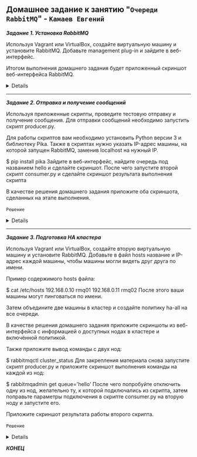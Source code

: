 ## Домашнее задание к занятию "`Очереди RabbitMQ`" - `Камаев Евгений`

***Задание 1. Установка RabbitMQ***

Используя Vagrant или VirtualBox, создайте виртуальную машину и установите RabbitMQ. Добавьте management plug-in и зайдите в веб-интерфейс.

Итогом выполнения домашнего задания будет приложенный скриншот веб-интерфейса RabbitMQ.

<details>

!
   
</details>

---

***Задание 2. Отправка и получение сообщений***

Используя приложенные скрипты, проведите тестовую отправку и получение сообщения. Для отправки сообщений необходимо запустить скрипт producer.py.

Для работы скриптов вам необходимо установить Python версии 3 и библиотеку Pika. Также в скриптах нужно указать IP-адрес машины, на которой запущен RabbitMQ, заменив localhost на нужный IP.

$ pip install pika
Зайдите в веб-интерфейс, найдите очередь под названием hello и сделайте скриншот. После чего запустите второй скрипт consumer.py и сделайте скриншот результата выполнения скрипта

В качестве решения домашнего задания приложите оба скриншота, сделанных на этапе выполнения.

`Решение`

<details>
   
![Screnshot](https://github.com/7Evgen7/Netology/blob/main/JPG/11_02_SYSDB/11_2_2_.jpg)
   
</details>


---

***Задание 3. Подготовка HA кластера***

Используя Vagrant или VirtualBox, создайте вторую виртуальную машину и установите RabbitMQ. Добавьте в файл hosts название и IP-адрес каждой машины, чтобы машины могли видеть друг друга по имени.

Пример содержимого hosts файла:

$ cat /etc/hosts
192.168.0.10 rmq01
192.168.0.11 rmq02
После этого ваши машины могут пинговаться по имени.

Затем объедините две машины в кластер и создайте политику ha-all на все очереди.

В качестве решения домашнего задания приложите скриншоты из веб-интерфейса с информацией о доступных нодах в кластере и включённой политикой.

Также приложите вывод команды с двух нод:

$ rabbitmqctl cluster_status
Для закрепления материала снова запустите скрипт producer.py и приложите скриншот выполнения команды на каждой из нод:

$ rabbitmqadmin get queue='hello'
После чего попробуйте отключить одну из нод, желательно ту, к которой подключались из скрипта, затем поправьте параметры подключения в скрипте consumer.py на вторую ноду и запустите его.

Приложите скриншот результата работы второго скрипта.


`Решение`

<details>
   
![Screnshot](https://github.com/7Evgen7/Netology/blob/main/JPG/11_02_SYSDB/11_2_2_.jpg)
   
</details>

***КОНЕЦ***
